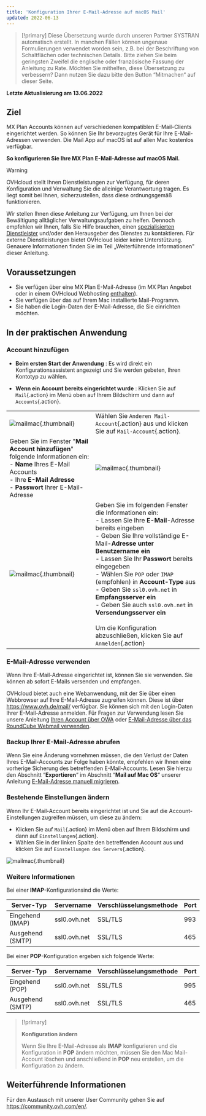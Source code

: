 ```yaml
---
title: 'Konfiguration Ihrer E-Mail-Adresse auf macOS Mail'
updated: 2022-06-13
---
```


> [!primary]
> Diese Übersetzung wurde durch unseren Partner SYSTRAN automatisch erstellt. In manchen Fällen können ungenaue Formulierungen verwendet worden sein, z.B. bei der Beschriftung von Schaltflächen oder technischen Details. Bitte ziehen Sie beim geringsten Zweifel die englische oder französische Fassung der Anleitung zu Rate. Möchten Sie mithelfen, diese Übersetzung zu verbessern? Dann nutzen Sie dazu bitte den Button “Mitmachen“ auf dieser Seite.
>

**Letzte Aktualisierung am 13.06.2022**

## Ziel

MX Plan Accounts können auf verschiedenen kompatiblen E-Mail-Clients eingerichtet werden. So können Sie Ihr bevorzugtes Gerät für Ihre E-Mail-Adressen verwenden. Die Mail App auf macOS ist auf allen Mac kostenlos verfügbar.

**So konfigurieren Sie Ihre MX Plan E-Mail-Adresse auf macOS Mail.**

> [!warning]
>
> OVHcloud stellt Ihnen Dienstleistungen zur Verfügung, für deren Konfiguration und Verwaltung Sie die alleinige Verantwortung tragen. Es liegt somit bei Ihnen, sicherzustellen, dass diese ordnungsgemäß funktionieren.
> 
> Wir stellen Ihnen diese Anleitung zur Verfügung, um Ihnen bei der Bewältigung alltäglicher Verwaltungsaufgaben zu helfen. Dennoch empfehlen wir Ihnen, falls Sie Hilfe brauchen, einen [spezialisierten Dienstleister](https://partner.ovhcloud.com/de/directory/) und/oder den Herausgeber des Dienstes zu kontaktieren. Für externe Dienstleistungen bietet OVHcloud leider keine Unterstützung. Genauere Informationen finden Sie im Teil „Weiterführende Informationen" dieser Anleitung.
> 

## Voraussetzungen

- Sie verfügen über eine MX Plan E-Mail-Adresse (im MX Plan Angebot oder in einem OVHcloud Webhosting [enthalten](https://www.ovhcloud.com/de/web-hosting/)).
- Sie verfügen über das auf Ihrem Mac installierte Mail-Programm.
- Sie haben die Login-Daten der E-Mail-Adresse, die Sie einrichten möchten.
 
## In der praktischen Anwendung

### Account hinzufügen

- **Beim ersten Start der Anwendung** : Es wird direkt ein Konfigurationsassistent angezeigt und Sie werden gebeten, Ihren Kontotyp zu wählen.

- **Wenn ein Account bereits eingerichtet wurde** : Klicken Sie auf `Mail`{.action} im Menü oben auf Ihrem Bildschirm und dann auf `Accounts`{.action}.

|||
|---|---|
|![mailmac](images/mail-mac-mxplan01.png){.thumbnail}|Wählen Sie `Anderen Mail-Account`{.action} aus und klicken Sie auf `Mail-Account`{.action}.|
|Geben Sie im Fenster "**Mail Account hinzufügen**" folgende Informationen ein: <br>- **Name** Ihres E-Mail Accounts <br>- Ihre **E-Mail Adresse** <br>- **Passwort** Ihrer E-Mail-Adresse|![mailmac](images/mail-mac-mxplan02.png){.thumbnail}|
|![mailmac](images/mail-mac-mxplan03.png){.thumbnail}|Geben Sie im folgenden Fenster die Informationen ein: <br>- Lassen Sie Ihre **E-Mail**-Adresse bereits eingeben <br>- Geben Sie Ihre vollständige E-Mail-**Adresse unter Benutzername ein** <br>- Lassen Sie Ihr **Passwort** bereits eingegeben <br>- Wählen Sie `POP` oder `IMAP` (empfohlen) in **Account-Type** aus<br>- Geben Sie `ssl0.ovh.net` in **Empfangsserver ein** <br>- Geben Sie auch `ssl0.ovh.net` in **Versendungsserver ein**<br><br>Um die Konfiguration abzuschließen, klicken Sie auf `Anmelden`{.action}|

### E-Mail-Adresse verwenden

Wenn Ihre E-Mail-Adresse eingerichtet ist, können Sie sie verwenden. Sie können ab sofort E-Mails versenden und empfangen.

OVHcloud bietet auch eine Webanwendung, mit der Sie über einen Webbrowser auf Ihre E-Mail-Adresse zugreifen können. Diese ist über <https://www.ovh.de/mail/> verfügbar. Sie können sich mit den Login-Daten Ihrer E-Mail-Adresse anmelden. Für Fragen zur Verwendung lesen Sie unsere Anleitung [Ihren Account über OWA](/pages/web/microsoft-collaborative-solutions/owa_user_guide) oder [E-Mail-Adresse über das RoundCube Webmail verwenden](/pages/web/emails/email_roundcube).

### Backup Ihrer E-Mail-Adresse abrufen

Wenn Sie eine Änderung vornehmen müssen, die den Verlust der Daten Ihres E-Mail-Accounts zur Folge haben könnte, empfehlen wir Ihnen eine vorherige Sicherung des betreffenden E-Mail-Accounts. Lesen Sie hierzu den Abschnitt “**Exportieren**“ im Abschnitt “**Mail auf Mac OS**“ unserer Anleitung [E-Mail-Adresse manuell migrieren](/pages/web/emails/manual_email_migration#exportieren).

### Bestehende Einstellungen ändern

Wenn Ihr E-Mail-Account bereits eingerichtet ist und Sie auf die Account-Einstellungen zugreifen müssen, um diese zu ändern:

- Klicken Sie auf `Mail`{.action} im Menü oben auf Ihrem Bildschirm und dann auf `Einstellungen`{.action}.
- Wählen Sie in der linken Spalte den betreffenden Account aus und klicken Sie auf `Einstellungen des Servers`{.action}.

![mailmac](images/mail-mac-mxplan04.png){.thumbnail}

### Weitere Informationen

Bei einer **IMAP**-Konfigurationsind die Werte:

|Server-Typ|Servername|Verschlüsselungsmethode|Port|
|---|---|---|---|
|Eingehend (IMAP)|ssl0.ovh.net|SSL/TLS|993|
|Ausgehend (SMTP)|ssl0.ovh.net|SSL/TLS|465|

Bei einer **POP**-Konfiguration ergeben sich folgende Werte:

|Server-Typ|Servername|Verschlüsselungsmethode|Port|
|---|---|---|---|
|Eingehend (POP)|ssl0.ovh.net|SSL/TLS|995|
|Ausgehend (SMTP)|ssl0.ovh.net|SSL/TLS|465|

> [!primary]
>
> **Konfiguration ändern**
>
> Wenn Sie Ihre E-Mail-Adresse als **IMAP** konfigurieren und die Konfiguration in **POP** ändern möchten, müssen Sie den Mac Mail-Account löschen und anschließend in **POP** neu erstellen, um die Konfiguration zu ändern.

## Weiterführende Informationen
 
Für den Austausch mit unserer User Community gehen Sie auf <https://community.ovh.com/en/>.
